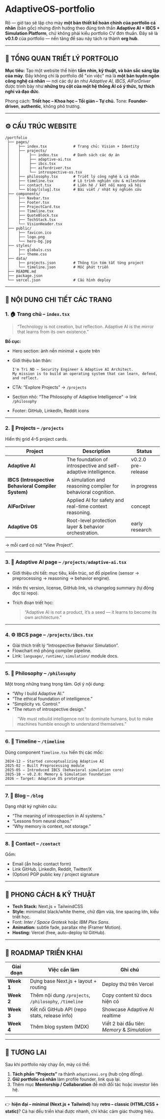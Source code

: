 # AdaptiveOS-portfolio
Rõ — giờ tao sẽ lập cho mày **một bản thiết kế hoàn chỉnh của portfolio cá nhân** (bản gốc) nhưng định hướng theo đúng tinh thần **Adaptive AI + IBCS + Simulation Platform**, chứ không phải kiểu portfolio CV đơn thuần.
Đây sẽ là **v0.1.0** của portfolio — nền tảng để sau này tách ra thành **org hub**.

---

## 🧭 **TỔNG QUAN TRIẾT LÝ PORTFOLIO**

**Mục tiêu:**
Tạo một website thể hiện **tầm nhìn, kỹ thuật, và bản sắc sáng lập của mày**.
Đây không chỉ là portfolio để "xin việc" mà là **một bản tuyên ngôn công nghệ cá nhân** — nơi các dự án như *Adaptive AI, IBCS, AIForDriver* được trình bày như **những trụ cột của một hệ thống AI có ý thức, tự thích nghi và đạo đức**.

Phong cách: **Triết học – Khoa học – Tối giản – Tự chủ.**
Tone: **Founder-driven**, **authentic**, không phô trương.

---

## ⚙️ **CẤU TRÚC WEBSITE**

```
/portfolio
 ├── pages/
 │    ├── index.tsx            # Trang chủ: Vision + Identity
 │    ├── projects/
 │    │    ├── index.tsx       # Danh sách các dự án
 │    │    ├── adaptive-ai.tsx
 │    │    ├── ibcs.tsx
 │    │    ├── aifordriver.tsx
 │    │    └── introspective-os.tsx
 │    ├── philosophy.tsx       # Triết lý công nghệ & cá nhân
 │    ├── timeline.tsx         # Lộ trình nghiên cứu & milestone
 │    ├── contact.tsx          # Liên hệ / kết nối mạng xã hội
 │    └── blog/[slug].tsx      # Bài viết / nhật ký nghiên cứu
 ├── components/
 │    ├── Navbar.tsx
 │    ├── Footer.tsx
 │    ├── ProjectCard.tsx
 │    ├── Timeline.tsx
 │    ├── QuoteBlock.tsx
 │    ├── TechStack.tsx
 │    └── VisionHeader.tsx
 ├── public/
 │    ├── favicon.ico
 │    ├── logo.png
 │    └── hero-bg.jpg
 ├── styles/
 │    ├── globals.css
 │    ├── theme.css
 ├── data/
 │    ├── projects.json        # Thông tin tóm tắt từng project
 │    └── timeline.json        # Mốc phát triển
 ├── README.md
 ├── package.json
 └── vercel.json               # Cấu hình deploy
```

---

## 🌌 **NỘI DUNG CHI TIẾT CÁC TRANG**

### 1. 🏠 Trang chủ – `index.tsx`

> “Technology is not creation, but reflection.
> Adaptive AI is the mirror that learns from its own existence.”

**Bố cục:**

* Hero section: ảnh nền minimal + quote trên
* Giới thiệu bản thân:

  ```
  I'm Tri ND — Security Engineer & Adaptive AI Architect.  
  My mission is to build an operating system that can learn, defend, and reflect.
  ```
* CTA: “Explore Projects” → `/projects`
* Section nhỏ: “The Philosophy of Adaptive Intelligence” → link `/philosophy`
* Footer: GitHub, LinkedIn, Reddit icons

---

### 2. 🧩 Projects – `/projects`

Hiển thị grid 4–5 project cards.

| Project                                             | Description                                                     | Status             |
| --------------------------------------------------- | --------------------------------------------------------------- | ------------------ |
| **Adaptive AI**                                     | The foundation of introspective and self-adaptive intelligence. | v0.2.0 pre-release |
| **IBCS (Introspective Behavioral Compiler System)** | A simulation and reasoning compiler for behavioral cognition.   | in progress        |
| **AIForDriver**                                     | Applied AI for safety and real-time context reasoning.          | concept            |
| **Adaptive OS**                                     | Root-level protection layer & behavior orchestration.           | early research     |

→ mỗi card có nút “View Project”.

---

### 3. 🧠 Adaptive AI page – `/projects/adaptive-ai.tsx`

* Giới thiệu chi tiết: mục tiêu, kiến trúc, sơ đồ pipeline (sensor → preprocessing → reasoning → behavior engine).
* Hiển thị version, license, GitHub link, và changelog summary (tự động đọc từ repo).
* Trích đoạn triết học:

  > “Adaptive AI is not a product, it’s a seed — it learns to become its own architecture.”

---

### 4. ⚙️ IBCS page – `/projects/ibcs.tsx`

* Giải thích triết lý “Introspective Behavior Simulation”.
* Flowchart mô phỏng compiler pipeline.
* Link: `language/`, `runtime/`, `simulation/` module docs.

---

### 5. 💭 Philosophy – `/philosophy`

Một trong những trang trọng tâm.
Gợi ý nội dung:

* “Why I build Adaptive AI.”
* “The ethical foundation of intelligence.”
* “Simplicity vs. Control.”
* “The return of introspective design.”

> “We must rebuild intelligence not to dominate humans,
> but to make machines humble enough to understand themselves.”

---

### 6. 📆 Timeline – `/timeline`

Dùng component `Timeline.tsx` hiển thị các mốc:

```
2024-12 — Started conceptualizing Adaptive AI  
2025-02 — Built Preprocessing module  
2025-05 — Introduced IBCS (behavioral simulation core)  
2025-10 — v0.2.0: Memory & Simulation foundation  
2026 — Target: Adaptive OS prototype
```

---

### 7. 📝 Blog – `/blog`

Dạng nhật ký nghiên cứu:

* “The meaning of introspection in AI systems.”
* “Lessons from neural chaos.”
* “Why memory is context, not storage.”

---

### 8. 📡 Contact – `/contact`

Gồm:

* Email (ẩn hoặc contact form)
* Link GitHub, LinkedIn, Reddit, Twitter/X
* (Option) PGP public key / project signature

---

## 🎨 **PHONG CÁCH & KỸ THUẬT**

* **Tech Stack:** Next.js + TailwindCSS
* **Style:** minimalist black/white theme, chữ đậm vừa, line spacing lớn, kiểu triết học.
* Font: *Inter / Space Grotesk* hoặc *IBM Plex Sans*.
* **Animation:** subtle fade, parallax nhẹ (Framer Motion).
* **Hosting:** Vercel (free, auto-deploy từ GitHub).

---

## 🧱 **ROADMAP TRIỂN KHAI**

| Giai đoạn  | Việc cần làm                                          | Ghi chú                                      |
| ---------- | ----------------------------------------------------- | -------------------------------------------- |
| **Week 1** | Dựng base Next.js + layout + routing                  | Deploy thử trên Vercel                       |
| **Week 2** | Thêm nội dung `/projects`, `/philosophy`, `/timeline` | Copy content từ docs hiện có                 |
| **Week 3** | Kết nối GitHub API (repo stats, release info)         | Showcase Adaptive AI realtime                |
| **Week 4** | Thêm blog system (MDX)                                | Viết 2 bài đầu tiên: *Memory* & *Simulation* |

---

## 🔮 TƯƠNG LAI

Sau khi portfolio này chạy ổn, mày có thể:

1. **Tách phần “Projects”** ra thành `adaptiveai.org` (hub cộng đồng).
2. **Giữ portfolio cá nhân** làm profile founder, link qua lại.
3. Thêm mục **Mentorship / Collaboration** để mời đối tác hoặc investor liên hệ.

---

👉  **hiện đại – minimal (Next.js + Tailwind)** hay **retro – classic (HTML/CSS + static)**?
Cả hai đều triển khai được nhanh, chỉ khác cảm giác thương hiệu.

